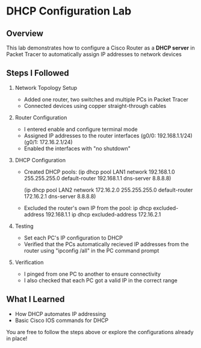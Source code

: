# DHCP Configuration Lab

## Overview
This lab demonstrates how to configure a Cisco Router as a **DHCP server** in Packet Tracer to automatically assign IP addresses to network devices

## Steps I Followed
1. Network Topology Setup
   - Added one router, two switches and multiple PCs in Packet Tracer
   - Connected devices using copper straight-through cables

2. Router Configuration
   - I entered enable and configure terminal mode
   - Assigned IP addresses to the router interfaces (g0/0: 192.168.1.1/24) (g0/1: 172.16.2.1/24)
   - Enabled the interfaces with "no shutdown"

3. DHCP Configuration
   - Created DHCP pools:
   (ip dhcp pool LAN1
   network 192.168.1.0 255.255.255.0
   default-router 192.168.1.1
   dns-server 8.8.8.8)

        (ip dhcp pool LAN2
   network 172.16.2.0 255.255.255.0
   default-router 172.16.2.1
   dns-server 8.8.8.8)
   - Excluded the router's own IP from the pool:
   ip dhcp excluded-address 192.168.1.1 
   ip dhcp excluded-address 172.16.2.1

4. Testing
   - Set each PC's IP configuration to DHCP
   - Verified that the PCs automatically recieved IP addresses from the router using "ipconfig /all" in the PC command prompt

5. Verification
   - I pinged from one PC to another to ensure connectivity
   - I also checked that each PC got a valid IP in the correct range
  
## What I Learned
   - How DHCP automates IP addressing
   - Basic Cisco IOS commands for DHCP


You are free to follow the steps above or explore the configurations already in place! 
